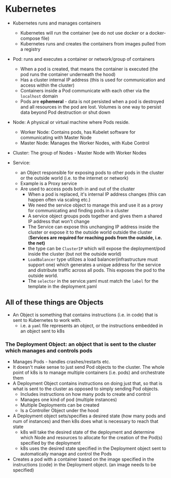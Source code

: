 # Kubernetes

- Kubernetes runs and manages containers

  - Kubernetes will run the container (we do not use docker or a docker-compose file)
  - Kubernetes runs and creates the containers from images pulled from a registry

- Pod: runs and executes a container or network/group of containers
  - When a pod is created, that means the container is executed (the pod runs the container underneath the hood)
  - Has a cluster internal IP address (this is used for communication and access within the cluster)
  - Containers inside a Pod communicate with each other via the `localhost` domain
  - Pods are **ephemeral** - data is not persisted when a pod is destroyed and all resources in the pod are lost. Volumes is one way to persist data beyond Pod destruction or shut down
- Node: A physical or virtual machine where Pods reside.

  - Worker Node: Contains pods, has Kubelet software for communicating with Master Node
  - Master Node: Manages the Worker Nodes, with Kube Control

- Cluster: The group of Nodes - Master Node with Worker Nodes

- Service:
  - an Object responsible for exposing pods to other pods in the cluster or the outside world (i.e. to the internet or network)
  - Example is a Proxy service
  - Are used to access pods both in and out of the cluster
    - When a pod is replaced, it's internal IP address changes (this can happen often via scaling etc.)
    - We need the service object to manage this and use it as a proxy for communicating and finding pods in a cluster
    - A service object groups pods together and gives them a shared IP address that won't change
    - The Service can expose this unchanging IP address inside the cluster or expose it to the outside world outside the cluster (**Services are required for reaching pods from the outside, i.e. the net)**
    - the type can be `ClusterIP` which will expose the deployment/pod inside the cluster (but not the outside world)
    - `LoadBalancer` type utilizes a load balancer(infrastructure must support one) which generates a unique address for the service and distribute traffic across all pods. This exposes the pod to the outside world.
    - The `selector` in the service.yaml must match the `label` for the template in the deployment.yaml

## All of these things are Objects

- An Object is something that contains instructions (i.e. in code) that is sent to Kubernetes to work with.
  - i.e. a `yaml` file represents an object, or the instructions embedded in an object sent to k8s

### The Deployment Object: an object that is sent to the cluster which manages and controls pods

- Manages Pods - handles crashes/restarts etc.
- It doesn't make sense to just send Pod objects to the cluster. The whole point of k8s is to manage multiple containers (i.e. pods) and orchestrate them
- A Deployment Object contains instructions on doing just that, so that is what is sent to the cluster as opposed to simply sending Pod objects.
  - Includes instructions on how many pods to create and control
  - Manages one kind of pod (multiple instances)
  - Multiple Deployments can be created
  - Is a Controller Object under the hood
- A Deployment object sets/specifies a desired state (how many pods and num of instances) and then k8s does what is necessary to reach that state
  - k8s will take the desired state of the deployment and determine which Node and resources to allocate for the creation of the Pod(s) specified by the deployment
  - k8s uses the desired state specified in the Deployment object sent to automatically manage and control the Pods
- Creates a pod with a container based on the image specified in the instructions (code) in the Deployment object. (an image needs to be specified)
